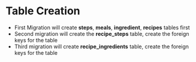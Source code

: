 # Table Creation

- First Migration will create **steps**, **meals**, **ingredient**, **recipes**  tables first
- Second migration will create the **recipe_steps** table, create the foreign keys for the table
- Third migration will create **recipe_ingredients** table, create the foreign keys for the table